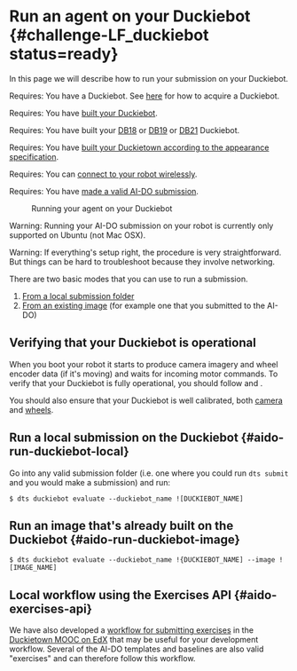 # Run an agent on your Duckiebot {#challenge-LF_duckiebot status=ready}

In this page we will describe how to run your submission on your Duckiebot.


<div class='requirements' markdown='1'>

Requires: You have a Duckiebot. See [here](https://www.duckietown.org/about/hardware)
for how to acquire a Duckiebot.

Requires: You have [built your Duckiebot](+opmanual_duckiebot#assembling-duckiebot-db18).

Requires: You have built your [DB18](+opmanual_duckiebot#assembling-duckiebot-db18) or [DB19](+opmanual_duckiebot#assembling-duckiebot-db19) 
or [DB21](+opmanual_duckiebot#assembling-duckiebot-db21) Duckiebot.

Requires: You have [built your Duckietown according to the appearance specification](+opmanual_duckietown#dt-ops-appearance-specifications).

Requires: You can [connect to your robot wirelessly](+opmanual_duckiebot#duckiebot-network).

Requires: You have [made a valid AI-DO submission](#cm-first).

</div>

<figure id="aido-webinar-duckiebot">
    <figcaption>Running your agent on your Duckiebot</figcaption>
    <dtvideo src="vimeo:479462039"/>
</figure>



Warning: Running your AI-DO submission on your robot is currently only supported on Ubuntu (not Mac OSX).

Warning: If everything's setup right, the procedure is very straightforward. But things can be hard to troubleshoot because they involve networking.

There are two basic modes that you can use to run a submission.

 1. [From a local submission folder](#aido-run-duckiebot-local)
 2. [From an existing image](#aido-run-duckiebot-image) (for example one that you submitted to the AI-DO)

## Verifying that your Duckiebot is operational

When you boot your robot it starts to produce camera imagery and wheel encoder data (if it's moving) and waits for incoming motor commands. To verify that your Duckiebot is fully operational, you should follow [](+opmanual_duckiebot#rc-control) and [](+opmanual_duckiebot#read-camera-data). 

You should also ensure that your Duckiebot is well calibrated, both [camera](+opmanual_duckiebot#camera-calib) and [wheels](+opmanual_duckiebot#wheel-calibration).


## Run a local submission on the Duckiebot {#aido-run-duckiebot-local}

Go into any valid submission folder (i.e. one where you could run `dts submit` and you would make a submission) and run:

    $ dts duckiebot evaluate --duckiebot_name ![DUCKIEBOT_NAME]

## Run an image that's already built on the Duckiebot {#aido-run-duckiebot-image}

    $ dts duckiebot evaluate --duckiebot_name !{DUCKIEBOT_NAME] --image ![IMAGE_NAME]


## Local workflow using the Exercises API {#aido-exercises-api}

We have also developed a [workflow for submitting exercises](+opmanual_duckiebot#running_exercises) 
in the [Duckietown MOOC on EdX](https://www.edx.org/course/self-driving-cars-with-duckietown)
that may be useful for your development workflow. Several of the AI-DO templates and baselines are also
valid "exercises" and can therefore follow this workflow. 